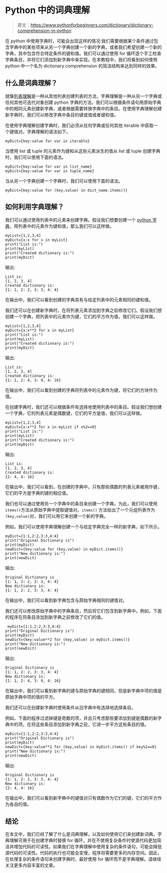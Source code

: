 # Python 中的词典理解

> 原文：<https://www.pythonforbeginners.com/dictionary/dictionary-comprehension-in-python>

在 python 中使用字典时，可能会出现这样的情况:我们需要根据某个条件通过包含字典中的某些项来从另一个字典创建一个新的字典，或者我们希望创建一个新的字典，其中包含符合特定条件的键和值。我们可以通过使用 for 循环逐个手工检查字典条目，并将它们添加到新字典中来实现。在本教程中，我们将看到如何使用 python 中一个名为 dictionary comprehension 的简洁结构来达到同样的效果。

## 什么是词典理解？

就像[列表理解](https://www.pythonforbeginners.com/basics/list-comprehensions-in-python)是一种从其他列表创建列表的方法，字典理解是一种从另一个字典或任何其他可迭代对象创建 python 字典的方法。我们可以根据条件语句用原始字典中的相同元素创建新字典，或者根据需要转换字典中的条目。在使用字典理解创建新字典时，我们可以修改字典中条目的键或值或者键和值。

在使用字典理解创建字典时，我们必须从任何字典或任何其他 iterable 中获取一个键值对。字典理解的语法如下。

```
myDict={key:value for var in iterable}
```

当使用 list 或 tuple 的元素作为键和从这些元素派生的值从 list 或 tuple 创建字典时，我们可以使用下面的语法。

```
myDict={key:value for var in list_name}
myDict={key:value for var in tuple_name}
```

当从另一个字典创建一个字典时，我们可以使用下面的语法。

```
myDict={key:value for (key,value) in dict_name.items()}
```

## 如何利用字典理解？

我们可以通过使用列表中的元素来创建字典。假设我们想要创建一个 [python 字典](https://www.pythonforbeginners.com/dictionary/how-to-use-dictionaries-in-python/)，用列表中的元素作为键和值，那么我们可以这样做。

```
myList=[1,2,3,4]
myDict={x:x for x in myList}
print("List is:")
print(myList)
print("Created dictionary is:")
print(myDict)
```

输出:

```
List is:
[1, 2, 3, 4]
Created dictionary is:
{1: 1, 2: 2, 3: 3, 4: 4}
```

在输出中，我们可以看到创建的字典具有与给定列表中的元素相同的键和值。

我们还可以在创建新字典时，在将列表元素添加到字典之前修改它们。假设我们想创建一个字典，把列表中的元素作为键，它们的平方作为值，我们可以这样做。

```
myList=[1,2,3,4]
myDict={x:x**2 for x in myList}
print("List is:")
print(myList)
print("Created dictionary is:")
print(myDict)
```

输出:

```
List is:
[1, 2, 3, 4]
Created dictionary is:
{1: 1, 2: 4, 3: 9, 4: 16}
```

在输出中，我们可以看到创建的字典将列表中的元素作为键，将它们的方块作为值。

在创建字典时，我们还可以根据条件有选择地使用列表中的条目。假设我们想创建一个字典，它的列表元素是偶数键，它们的平方是值，我们可以这样做。

```
myList=[1,2,3,4]
myDict={x:x**2 for x in myList if x%2==0}
print("List is:")
print(myList)
print("Created dictionary is:")
print(myDict)
```

输出:

```
List is:
[1, 2, 3, 4]
Created dictionary is:
{2: 4, 4: 16}
```

在输出中，我们可以看到，在创建的字典中，只有那些偶数的列表元素被用作键，它们的平方是字典的键的相应值。

我们也可以通过使用另一个字典中的条目来创建一个字典。为此，我们可以使用`items()`方法从原始字典中提取键值对。`items()` 方法给出了一个元组列表作为`(key,value)`对，我们可以用它来创建一个新的字典。

例如，我们可以使用字典理解创建一个与给定字典完全一样的新字典，如下所示。

```
myDict={1:1,2:2,3:3,4:4}
print("Original Dictionary is")
print(myDict)
newDict={key:value for (key,value) in myDict.items()}
print("New dictionary is:")
print(newDict)
```

输出:

```
Original Dictionary is
{1: 1, 2: 2, 3: 3, 4: 4}
New dictionary is:
{1: 1, 2: 2, 3: 3, 4: 4}
```

在输出中，我们可以看到新字典包含与原始字典相同的键值对。

我们还可以修改原始字典中的字典条目，然后将它们包含到新字典中。例如，下面的程序在将条目添加到新字典之前修改了它们的值。

```
 myDict={1:1,2:2,3:3,4:4}
print("Original Dictionary is")
print(myDict)
newDict={key:value**2 for (key,value) in myDict.items()}
print("New dictionary is:")
print(newDict)
```

输出:

```
Original Dictionary is
{1: 1, 2: 2, 3: 3, 4: 4}
New dictionary is:
{1: 1, 2: 4, 3: 9, 4: 16}
```

在输出中，我们可以看到新字典的键与原始字典的键相同，但是新字典中项的值是原始字典中项的值的平方。

我们还可以在创建新字典时使用条件从旧字典中有选择地选择条目。

例如，下面的程序过滤掉键是奇数的项，并且只考虑那些要添加到键是偶数的新字典中的项。在将这些条目添加到新字典之前，它进一步平方这些条目的值。

```
myDict={1:1,2:2,3:3,4:4}
print("Original Dictionary is")
print(myDict)
newDict={key:value**2 for (key,value) in myDict.items() if key%2==0}
print("New dictionary is:")
print(newDict)
```

输出:

```
Original Dictionary is
{1: 1, 2: 2, 3: 3, 4: 4}
New dictionary is:
{2: 4, 4: 16}
```

在输出中，我们可以看到新字典中的键值对只有偶数作为它们的键，它们的平方作为各自的值。

## 结论

在本文中，我们已经了解了什么是词典理解，以及如何使用它们来创建新词典。字典理解可用于在创建字典时替换 for 循环，并在不使用复杂条件时使源代码更加简洁并增加代码的可读性。如果我们在字典理解中使用复杂的条件语句，可能会降低源代码的可读性。代码的执行也可能会变慢，程序将需要更多的内存空间。因此，在处理复杂的条件语句来创建字典时，最好使用 for 循环而不是字典理解。请继续关注更多内容丰富的文章。